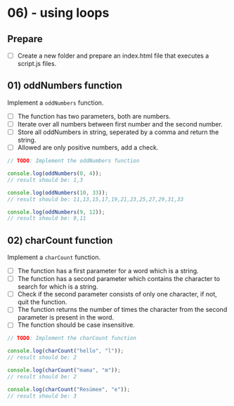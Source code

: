 # 06) - using loops

## Prepare

- [ ] Create a new folder and prepare an index.html file that executes a script.js files.

## 01) oddNumbers function

Implement a `oddNumbers` function.

- [ ] The function has two parameters, both are numbers.
- [ ] Iterate over all numbers between first number and the second number.
- [ ] Store all oddNumbers in string, seperated by a comma and return the string.
- [ ] Allowed are only positive numbers, add a check.

```js
// TODO: Implement the oddNumbers function

console.log(oddNumbers(0, 4));
// result should be: 1,3

console.log(oddNumbers(10, 33));
// result should be: 11,13,15,17,19,21,23,25,27,29,31,33

console.log(oddNumbers(9, 12));
// result should be: 9,11
```

## 02) charCount function

Implement a `charCount` function.

- [ ] The function has a first parameter for a word which is a string.
- [ ] The function has a second parameter which contains the character to search for which is a string.
- [ ] Check if the second parameter consists of only one character, if not, quit the function.
- [ ] The function returns the number of times the character from the second parameter is present in the word.
- [ ] The function should be case insensitive.

```js
// TODO: Implement the charCount function

console.log(charCount("hello", "l"));
// result should be: 2

console.log(charCount("mama", "m"));
// result should be: 2

console.log(charCount("Resümee", "e"));
// result should be: 3
```


